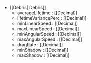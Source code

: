  * [[Debris| Debris]]
   * averageLifetime : [[Decimal]]
   * lifetimeVariancePerc : [[Decimal]]
   * minLinearSpeed : [[Decimal]]
   * maxLinearSpeed : [[Decimal]]
   * minAngularSpeed : [[Decimal]]
   * maxAngularSpeed : [[Decimal]]
   * dragRate : [[Decimal]]
   * minShadow : [[Decimal]]
   * maxShadow : [[Decimal]]

